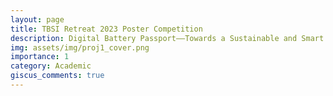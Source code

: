 ```yaml
---
layout: page
title: TBSI Retreat 2023 Poster Competition
description: Digital Battery Passport——Towards a Sustainable and Smart Living
img: assets/img/proj1_cover.png
importance: 1
category: Academic
giscus_comments: true
---
```



